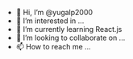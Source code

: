 - 👋 Hi, I’m @yugalp2000
- 👀 I’m interested in ...
- 🌱 I’m currently learning React.js
- 💞️ I’m looking to collaborate on ...
- 📫 How to reach me ...

<!---
yugalp2000/yugalp2000 is a ✨ special ✨ repository because its `README.md` (this file) appears on your GitHub profile.
You can click the Preview link to take a look at your changes.
--->
